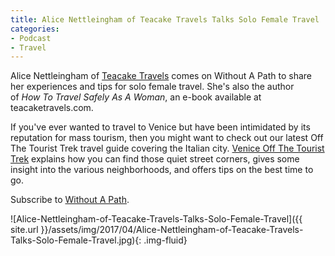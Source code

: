 ```yaml
---
title: Alice Nettleingham of Teacake Travels Talks Solo Female Travel
categories:
- Podcast
- Travel
---
```


Alice Nettleingham of [Teacake Travels](http://www.teacaketravels.com/) comes on Without A Path to share her experiences and tips for solo female travel. She's also the author of _How To Travel Safely As A Woman_, an e-book available at teacaketravels.com.

If you've ever wanted to travel to Venice but have been intimidated by its reputation for mass tourism, then you might want to check out our latest Off The Tourist Trek travel guide covering the Italian city. [Venice Off The Tourist Trek](https://withoutapath.com/travel-guides/venice-italy/) explains how you can find those quiet street corners, gives some insight into the various neighborhoods, and offers tips on the best time to go.

Subscribe to [Without A Path](https://itunes.apple.com/us/podcast/without-a-path/id1037475413?l=es&mt=2).<!-- more -->

![Alice-Nettleingham-of-Teacake-Travels-Talks-Solo-Female-Travel]({{ site.url }}/assets/img/2017/04/Alice-Nettleingham-of-Teacake-Travels-Talks-Solo-Female-Travel.jpg){: .img-fluid}
